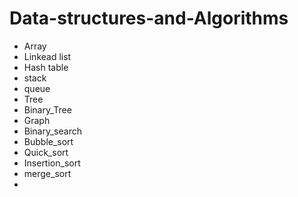 # Data-structures-and-Algorithms
* Array
* Linkead list
* Hash table
* stack
* queue
* Tree
* Binary_Tree
* Graph
* Binary_search
* Bubble_sort
* Quick_sort
* Insertion_sort
* merge_sort
* 
